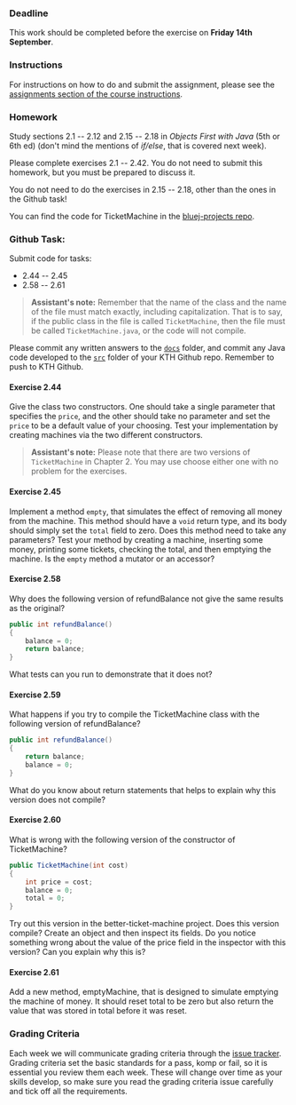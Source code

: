 ### Deadline
This work should be completed before the exercise on **Friday 14th September**.

### Instructions
For instructions on how to do and submit the assignment, please see the
[assignments section of the course instructions](https://gits-15.sys.kth.se/inda-18/course-instructions#assignments).

### Homework
Study sections 2.1 -- 2.12 and 2.15 -- 2.18 in _Objects First with Java_ (5th
or 6th ed) (don't mind the mentions of _if/else_, that is covered next week).

Please complete exercises 2.1 -- 2.42. You do not need to submit this homework,
but you must be prepared to discuss it.

You do not need to do the exercises in 2.15 -- 2.18, other than the ones in
the Github task!

You can find the code for TicketMachine in the
[bluej-projects repo](https://gits-15.sys.kth.se/inda-18/bluej-projects/tree/master/chapter02/naive-ticket-machine).

### Github Task:
Submit code for tasks:

* 2.44 -- 2.45
* 2.58 -- 2.61

> **Assistant's note:** Remember that the name of the class and the name of the
> file must match exactly, including capitalization. That is to say, if the
> public class in the file is called `TicketMachine`, then the file must be
> called `TicketMachine.java`, or the code will not compile.

Please commit any written answers to the [`docs`](docs) folder, and commit any Java code
developed to the [`src`](src) folder of your KTH Github repo. Remember to push to KTH
Github.

#### Exercise 2.44
Give the class two constructors. One should take a single parameter that
specifies the `price`, and the other should take no parameter and set the
`price` to be a default value of your choosing.  Test your implementation by
creating machines via the two different constructors.

> **Assistant's note:** Please note that there are two versions of `TicketMachine` in Chapter 2. You may use choose either one with no problem for the exercises.

#### Exercise 2.45
Implement a method `empty`, that simulates the effect of removing all money from
the machine.  This method should have a `void` return type, and its body should
simply set the `total` field to zero. Does this method need to take any
parameters? Test your method by creating a machine, inserting some money,
printing some tickets, checking the total, and then emptying the machine.  Is
the `empty` method a mutator or an accessor?

#### Exercise 2.58
Why does the following version of refundBalance not give the same results as
the original?

```java
public int refundBalance()
{
    balance = 0;
    return balance;
}
```
What tests can you run to demonstrate that it does not?

#### Exercise 2.59
What happens if you try to compile the TicketMachine class with the following
version of refundBalance?

```java
public int refundBalance()
{
    return balance;
    balance = 0;
}
```
What do you know about return statements that helps to explain why this version
does not compile?

#### Exercise 2.60
What is wrong with the following version of the constructor of TicketMachine?

```java
public TicketMachine(int cost)
{
    int price = cost;
    balance = 0;
    total = 0;
}
```
Try out this version in the better-ticket-machine project. Does this version
compile? Create an object and then inspect its fields. Do you notice something
wrong about the value of the price field in the inspector with this version?
Can you explain why this is?

#### Exercise 2.61
Add a new method, emptyMachine, that is designed to simulate emptying the
machine of money. It should reset total to be zero but also return the value
that was stored in total before it was reset.

### Grading Criteria
Each week we will communicate grading criteria through the [issue tracker](../../issues/). Grading criteria set the basic standards for a pass, komp or fail, so it is essential you review them each week. These will change over time as your skills develop, so make sure you read the grading criteria issue carefully and tick off all the requirements.
